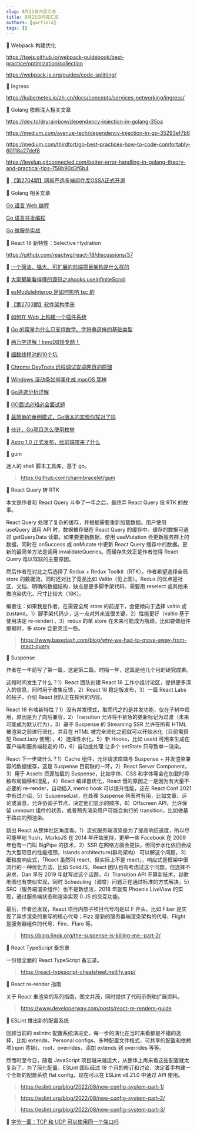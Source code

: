 ```yaml
---
slug: 8月21日内容汇总
title: 8月21日内容汇总
authors: [garfield]
tags: []
---
```


📒 Webpack 构建优化

https://tsejx.github.io/webpack-guidebook/best-practice/optimization/collection

https://webpack.js.org/guides/code-splitting/

📒 Ingress

https://kubernetes.io/zh-cn/docs/concepts/services-networking/ingress/

📒 Golang 依赖注入相关文章

https://dev.to/dryrainbow/dependency-injection-in-golang-35oa

https://medium.com/avenue-tech/dependency-injection-in-go-35293ef7b6

https://medium.com/thirdfort/go-best-practices-how-to-code-comfortably-60118a27def8

https://levelup.gitconnected.com/better-error-handling-in-golang-theory-and-practical-tips-758b90d3f6b4

📒 [【第2704期】网易严选多端组件库OSSA正式开源](https://mp.weixin.qq.com/s/cKC8u_43Ewqq0GAgErQO0w)

📒 Golang 相关文章

[Go 语言 Web 编程](https://mp.weixin.qq.com/mp/appmsgalbum?__biz=MzUzNTY5MzU2MA==&action=getalbum&album_id=1323498303014780929&scene=21&from_msgid=2247484112&from_itemidx=1&count=3&nolastread=1#wechat_redirect)

[Go 语言并发编程](https://mp.weixin.qq.com/mp/appmsgalbum?__biz=MzUzNTY5MzU2MA==&action=getalbum&album_id=1325302744319737858&scene=21&from_msgid=2247484375&from_itemidx=1&count=3&nolastread=1#wechat_redirect)

[Go 微服务实战](https://mp.weixin.qq.com/mp/appmsgalbum?__biz=MzUzNTY5MzU2MA==&action=getalbum&album_id=1809543596702777345&scene=21&from_msgid=2247492061&from_itemidx=1&count=3&nolastread=1#wechat_redirect)

📒 React 18 新特性：Selective Hydration

https://github.com/reactwg/react-18/discussions/37

📒 [一个简洁、强大、可扩展的前端项目架构是什么样的](https://juejin.cn/post/7122636487555809311)

📒 [大家都能看得懂的源码之ahooks useInfiniteScroll](https://mp.weixin.qq.com/s/fxEKYW5cIKM5tec3VWwgSw)

📒 [esModuleInterop 是如何影响 tsc 的](https://mp.weixin.qq.com/s/37DtrXeRioq-xSKayIJbCg)

📒 [【第2703期】软件架构手册](https://mp.weixin.qq.com/s/1h6yqCWyzYLM8WPGlGdtVA)

📒 [如何在 Web 上构建一个插件系统](https://juejin.cn/post/6844903956263501838)

📒 [Go 的常量为什么只支持数字、字符串这样的基础类型](https://mp.weixin.qq.com/s/XX3Y1tKU-_oeNGsXfgcNQg)

📒 [两万字详解！InnoDB锁专题！](https://mp.weixin.qq.com/s/DZbAq9fpPxElhfJCkY53GA)

📒 [细数线程池的10个坑](https://mp.weixin.qq.com/s/cDCHV08x1rPiZVZMRFjWBg)

📒 [Chrome DevTools 远程调试安卓网页的原理](https://juejin.cn/post/7132077894922141726)

📒 [Windows 滚动条如何美化成 macOS 那样](https://mp.weixin.qq.com/s/RSSQymhS48pFXI2Z9JX6TA)

📒 [Go逃逸分析详解](https://juejin.cn/post/7131947887398748196)

📒 [GO面试必知必会面试题](https://juejin.cn/post/7131717990558466062)

📒 [最简单的单例模式，Go版本的实现你写对了吗](https://mp.weixin.qq.com/s/1ZuhUA9Lt2uLFlamIY6fLQ)

📒 [伙计，Go项目怎么使用枚举](https://mp.weixin.qq.com/s/zyvO_hhUo1TRm6kMPcaFFQ)

📒 [Astro 1.0 正式发布，给前端带来了什么](https://juejin.cn/post/7131928500373553160)

📒 gum

迷人的 shell 脚本工具库，基于 go。

> https://github.com/charmbracelet/gum

📒 React Query 转 RTK

本文是作者和 React Query 斗争了一年之后，最终弃 React Query 投 RTK 的故事。

React Query 处理了复杂的缓存，并根据需要重新加载数据。用户使用 useQuery 调用 API 时，数据被存储在 React Query 的缓存中。缓存的数据可通过 getQueryData 读取。如果要更新数据，使用 useMutation 会更新服务群上的数据，同时在 onSuccess 或 onMutate 中更新 React Query 缓存中的数据。更新的最简单方法是调用 invalidateQueries。而缓存失效正是作者觉得 React Query 难以驾驭的主要原因。

然后作者在对比之后选择了 Redux + Redux Toolkit（RTK）。作者希望选择全局 store 的数据流，同时还对比了竞品比如 Valtio（见上图）。Redux 的优点是社区、文档、明确的数据结构，缺点是更多脚手架代码、需要用 reselect 或其他来做渲染优化、尺寸比较大（18K）。

编者注：如果我是作者，在需要全局 store 的前提下，会更倾向于选择 valtio 或 zustand。1）脚手架代码少，这一点对外来说很关键，2）性能更好（valtio 基于使用决定 re-render），3）redux 的单 store 在未来可能成为瓶颈，比如要做组件提取时，多 store 会更灵活一些。

> https://www.basedash.com/blog/why-we-had-to-move-away-from-react-query

📒 Suspense

作者在一年前写了第一篇，这是第二篇。时隔一年，这篇是他几个月的研究成果。

这段时间发生了什么？1）React 团队创建 React 18 工作小组讨论区，提供更多深入的信息，同时用于收集反馈，2）React 18 稳定版发布，3）一篇 React Labs 的帖子，介绍 React 团队正在探索的内容。

React 18 有啥新特性？1）没有并发模式，取而代之的是并发功能，仅在子树中启用，原因是为了向后兼容，2）Transition 允许将不紧急的更新标记为过渡（未来可能成为默认行为），3）基于 Suspense 的 Streaming SSR 允许在所有 HTML 被渲染之前进行流化，并且在 HTML 被完全流化之前就可以开始水化（目前需搭配 React.lazy 使用），4）选择性水化，5）新 Hooks，比如 useId 可用来生成在客户端和服务端稳定的 ID，6）自动批处理 让多个 setState 只导致单一渲染。

React 下一步做什么？1）Cache 组件，允许请求库做与 Suspense + 并发渲染兼容的数据缓存，这是 Suspense 目前缺的一环，2）React Server Component，3）用于 Assets 资源加载的 Suspense，比如字体、CSS 和字体等会在加载时导致布局偏移和混乱，4）React 编译器优化，React 慢的原因之一是因为有大量不必要的 re-render，自动插入 memo hook 可以提升性能，这在 React Conf 2021 中有过介绍，5）SuspenseList，在处理 Suspense 列表时有用，比如文章、评论或消息，允许协调子节点，决定他们显示的顺序，6）Offscreen API，允许保留 unmount 组件的状态，或者预先渲染用户可能会执行的 transition，比如做基于路由的预渲染。

跳出 React 从整体社区角度看。1）流式服务端渲染是为了提高响应速度，所以尽可能早地 flush，MarkoJS 在 2014 年开始支持，更早一些 Facebook 在 2009 年也有一门叫 BigPipe 的技术，2）SSR 在网络方面会更快，但同步水化依旧会成为大型项目的性能瓶颈，Islands architecture(群岛架构） 可以解这个问题，3）细粒度响应式，「React 虽然叫 react，但实际上不是 react」，响应式是框架中很流行的一种优化方法，比如 SolidJS，React 团队也有考虑过这个问题，但选择不追求，Dan 早在 2019 年就写过这个话题，4）Transition API 不算新技术，谷歌地图也有类似实现，同时 Scheduling（调度）问题正在通过标准的方式解决，5）SRC（服务端渲染组件）也不是新想法，2018 年就有 Phoenix LiveView 的实现，通过服务端状态和渲染实现 0 JS 的交互功能。

最后，作者还发现，React 项目内部子项目代号均是以 F 开头。比如 Fiber 是实现了异步渲染的重写的核心代号；Fizz 是新的服务器端渲染架构的代号、Flight 是服务器组件的代号、Fire、Flare 等。

> https://blog.6nok.org/the-suspense-is-killing-me:-part-2/

📒 React TypeScript 备忘录

一份很全面的 React TypeScript 备忘录。

> https://react-typescript-cheatsheet.netlify.app/

📒 React re-render 指南

关于 React 重渲染的系列指南，图文并茂，同时提供了代码示例和扩展资料。

> https://www.developerway.com/posts/react-re-renders-guide

📒 ESLint 推出新的配置系统

回顾当前的 eslintrc 配置系统演进史，每一步的演化在当时来看都是不错的选择，比如 extends、Personal configs、多种配置文件格式、可共享的配置和依赖项(npm 背锅)、root、overrides、添加 extends 到 overrides 等等。

然而时至今日，随着 JavaScript 项目越来越庞大，从整体上再来看这些配置就太复杂了。为了简化配置，ESLint 团队经过 18 个月的修订和讨论，决定着手构建一个全新的配置系统 flat config，现在可以在 ESLint v8.21.0 中通过 API 使用。

> https://eslint.org/blog/2022/08/new-config-system-part-1/

> https://eslint.org/blog/2022/08/new-config-system-part-2/

> https://eslint.org/blog/2022/08/new-config-system-part-3/

📒 [字节一面：TCP 和 UDP 可以使用同一个端口吗](https://mp.weixin.qq.com/s/3fMZN_LidCi5fiD16nNWWA)
